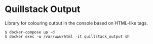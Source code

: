 # Quillstack Output

Library for colouring output in the console based on HTML-like tags.

```shell
$ docker-compose up -d
$ docker exec -w /var/www/html -it quillstack_output sh
```
